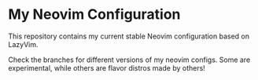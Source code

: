 # My Neovim Configuration

This repository contains my current stable Neovim configuration based on LazyVim.

Check the branches for different versions of my neovim configs.
Some are experimental, while others are flavor distros made by others!

